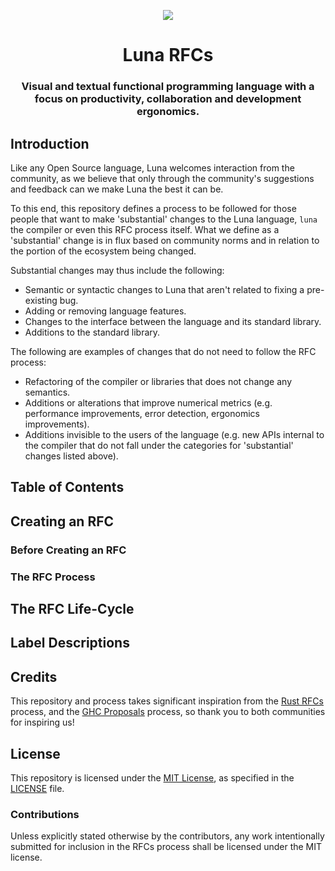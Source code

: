 <p align="center">
<img src="https://github.com/luna/luna-studio/raw/master/resources/logo.ico" 
	style="margin: 0 auto;">
</p>
<h1 align="center">Luna RFCs</h1>
<h3 align="center">
Visual and textual functional programming language with a focus on productivity, 
collaboration and development ergonomics.
</h3>

## Introduction
Like any Open Source language, Luna welcomes interaction from the community, as 
we believe that only through the community's suggestions and feedback can we 
make Luna the best it can be.

To this end, this repository defines a process to be followed for those people
that want to make 'substantial' changes to the Luna language, `luna` the 
compiler or even this RFC process itself. What we define as a 'substantial' 
change is in flux based on community norms and in relation to the portion of
the ecosystem being changed.

Substantial changes may thus include the following:

- Semantic or syntactic changes to Luna that aren't related to fixing a 
  pre-existing bug.
- Adding or removing language features.
- Changes to the interface between the language and its standard library.
- Additions to the standard library.

The following are examples of changes that do not need to follow the RFC 
process:

- Refactoring of the compiler or libraries that does not change any semantics.
- Additions or alterations that improve numerical metrics (e.g. performance
  improvements, error detection, ergonomics improvements).
- Additions invisible to the users of the language (e.g. new APIs internal to
  the compiler that do not fall under the categories for 'substantial' changes
  listed above).

## Table of Contents

## Creating an RFC

### Before Creating an RFC

### The RFC Process

## The RFC Life-Cycle

## Label Descriptions

## Credits
This repository and process takes significant inspiration from the 
[Rust RFCs](https://github.com/rust-lang/rfcs) process, and the 
[GHC Proposals](https://github.com/ghc-proposals/ghc-proposals) process, so 
thank you to both communities for inspiring us! 

## License
This repository is licensed under the 
[MIT License](http://opensource.org/licenses/MIT), as specified in the 
[LICENSE](https://github.com/luna/luna-rfcs/blob/master/LICENSE) file.

### Contributions
Unless explicitly stated otherwise by the contributors, any work intentionally
submitted for inclusion in the RFCs process shall be licensed under the MIT 
license.
